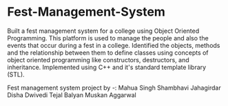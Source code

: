 # Fest-Management-System
Built a fest management system for a college using Object Oriented Programming. This platform is used to manage the people and also the events that occur during a fest in a college.
Identified the objects, methods and the relationship between them to define classes using concepts of object oriented programming like constructors, destructors, and inheritance.
Implemented using C++ and it's standard template library (STL). 

Fest management system project by -:
Mahua Singh
Shambhavi Jahagirdar
Disha Dwivedi
Tejal Balyan
Muskan Aggarwal

